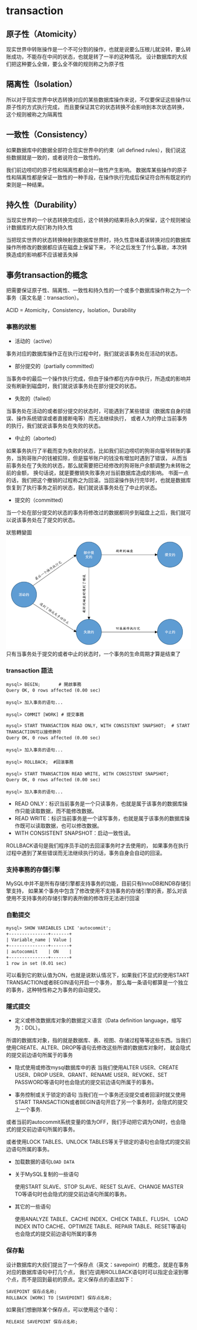 # transaction

## 原子性（Atomicity）
现实世界中转账操作是一个不可分割的操作，也就是说要么压根儿就没转，要么转账成功，不能存在中间的状态，也就是转了一半的这种情况。
设计数据库的大叔们把这种要么全做，要么全不做的规则称之为原子性

## 隔离性（Isolation）
所以对于现实世界中状态转换对应的某些数据库操作来说，不仅要保证这些操作以原子性的方式执行完成，
而且要保证其它的状态转换不会影响到本次状态转换，这个规则被称之为隔离性

## 一致性（Consistency）
如果数据库中的数据全部符合现实世界中的约束（all defined rules），我们说这些数据就是一致的，或者说符合一致性的。

我们前边唠叨的原子性和隔离性都会对一致性产生影响。
数据库某些操作的原子性和隔离性都是保证一致性的一种手段，在操作执行完成后保证符合所有既定的约束则是一种结果。

## 持久性（Durability）
当现实世界的一个状态转换完成后，这个转换的结果将永久的保留，这个规则被设计数据库的大叔们称为持久性

当把现实世界的状态转换映射到数据库世界时，持久性意味着该转换对应的数据库操作所修改的数据都应该在磁盘上保留下来，
不论之后发生了什么事故，本次转换造成的影响都不应该被丢失掉

## 事务transaction的概念
把需要保证原子性、隔离性、一致性和持久性的一个或多个数据库操作称之为一个事务（英文名是：transaction）。

ACID = Atomicity，Consistency，Isolation，Durability

### 事務的狀態
- 活动的（active）

事务对应的数据库操作正在执行过程中时，我们就说该事务处在活动的状态。

- 部分提交的（partially committed）

当事务中的最后一个操作执行完成，但由于操作都在内存中执行，所造成的影响并没有刷新到磁盘时，我们就说该事务处在部分提交的状态。

- 失败的（failed）

当事务处在活动的或者部分提交的状态时，可能遇到了某些错误（数据库自身的错误、操作系统错误或者直接断电等）而无法继续执行，
或者人为的停止当前事务的执行，我们就说该事务处在失败的状态。

- 中止的（aborted）

如果事务执行了半截而变为失败的状态，比如我们前边唠叨的狗哥向猫爷转账的事务，当狗哥账户的钱被扣除，但是猫爷账户的钱没有增加时遇到了错误，
从而当前事务处在了失败的状态，那么就需要把已经修改的狗哥账户余额调整为未转账之前的金额，
换句话说，就是要撤销失败事务对当前数据库造成的影响。
书面一点的话，我们把这个撤销的过程称之为回滚。当回滚操作执行完毕时，也就是数据库恢复到了执行事务之前的状态，我们就说该事务处在了中止的状态。

- 提交的（committed）

当一个处在部分提交的状态的事务将修改过的数据都同步到磁盘上之后，我们就可以说该事务处在了提交的状态。

狀態轉變圖
![狀態轉變圖](transaction_status_transform.jpg)
只有当事务处于提交的或者中止的状态时，一个事务的生命周期才算是结束了

### transaction 語法

```shell script
mysql> BEGIN;       # 開啟事務
Query OK, 0 rows affected (0.00 sec)

mysql> 加入事务的语句...

mysql> COMMIT [WORK] # 提交事務
```

```shell script
mysql> START TRANSACTION READ ONLY, WITH CONSISTENT SNAPSHOT;  # START TRANSACTION可以接修飾符
Query OK, 0 rows affected (0.00 sec)

mysql> 加入事务的语句...

mysql> ROLLBACK;  #回滾事務 

mysql> START TRANSACTION READ WRITE, WITH CONSISTENT SNAPSHOT;
Query OK, 0 rows affected (0.00 sec)

mysql> 加入事务的语句...
```

- READ ONLY：标识当前事务是一个只读事务，也就是属于该事务的数据库操作只能读取数据，而不能修改数据。
- READ WRITE：标识当前事务是一个读写事务，也就是属于该事务的数据库操作既可以读取数据，也可以修改数据。
- WITH CONSISTENT SNAPSHOT：启动一致性读。


ROLLBACK语句是我们程序员手动的去回滚事务时才去使用的，
如果事务在执行过程中遇到了某些错误而无法继续执行的话，事务自身会自动的回滚。

### 支持事務的存儲引擎
MySQL中并不是所有存储引擎都支持事务的功能，目前只有InnoDB和NDB存储引擎支持，
如果某个事务中包含了修改使用不支持事务的存储引擎的表，那么对该使用不支持事务的存储引擎的表所做的修改将无法进行回滚

### 自動提交
```shell script
mysql> SHOW VARIABLES LIKE 'autocommit';
+---------------+-------+
| Variable_name | Value |
+---------------+-------+
| autocommit    | ON    |
+---------------+-------+
1 row in set (0.01 sec)
```
可以看到它的默认值为ON，也就是说默认情况下，如果我们不显式的使用START TRANSACTION或者BEGIN语句开启一个事务，
那么每一条语句都算是一个独立的事务，这种特性称之为事务的自动提交。

### 隱式提交
- 定义或修改数据库对象的数据定义语言（Data definition language，缩写为：DDL）。

所谓的数据库对象，指的就是数据库、表、视图、存储过程等等这些东西。当我们使用CREATE、ALTER、DROP等语句去修改这些所谓的数据库对象时，
就会隐式的提交前边语句所属于的事务

- 隐式使用或修改mysql数据库中的表
当我们使用ALTER USER、CREATE USER、DROP USER、GRANT、RENAME USER、REVOKE、SET PASSWORD等语句时也会隐式的提交前边语句所属于的事务。

- 事务控制或关于锁定的语句
当我们在一个事务还没提交或者回滚时就又使用START TRANSACTION或者BEGIN语句开启了另一个事务时，会隐式的提交上一个事务.

或者当前的autocommit系统变量的值为OFF，我们手动把它调为ON时，也会隐式的提交前边语句所属的事务。

或者使用LOCK TABLES、UNLOCK TABLES等关于锁定的语句也会隐式的提交前边语句所属的事务。

- 加载数据的语句`LOAD DATA`

- 关于MySQL复制的一些语句
  
  使用START SLAVE、STOP SLAVE、RESET SLAVE、CHANGE MASTER TO等语句时也会隐式的提交前边语句所属的事务。
  
- 其它的一些语句
  
  使用ANALYZE TABLE、CACHE INDEX、CHECK TABLE、FLUSH、 LOAD INDEX INTO CACHE、OPTIMIZE TABLE、REPAIR TABLE、RESET等语句也会隐式的提交前边语句所属的事务
  
### 保存點
设计数据库的大叔们提出了一个保存点（英文：savepoint）的概念，就是在事务对应的数据库语句中打几个点，
我们在调用ROLLBACK语句时可以指定会滚到哪个点，而不是回到最初的原点。定义保存点的语法如下：

    SAVEPOINT 保存点名称;
    ROLLBACK [WORK] TO [SAVEPOINT] 保存点名称;

如果我们想删除某个保存点，可以使用这个语句：

    RELEASE SAVEPOINT 保存点名称;